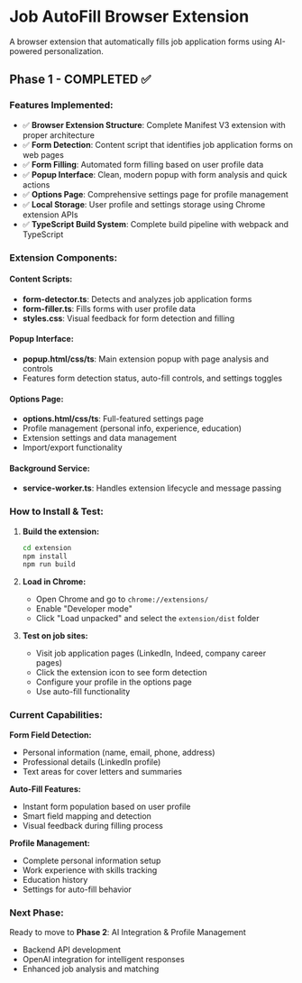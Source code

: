 # Job AutoFill Browser Extension

A browser extension that automatically fills job application forms using AI-powered personalization.

## Phase 1 - COMPLETED ✅

### Features Implemented:
- ✅ **Browser Extension Structure**: Complete Manifest V3 extension with proper architecture
- ✅ **Form Detection**: Content script that identifies job application forms on web pages
- ✅ **Form Filling**: Automated form filling based on user profile data
- ✅ **Popup Interface**: Clean, modern popup with form analysis and quick actions
- ✅ **Options Page**: Comprehensive settings page for profile management
- ✅ **Local Storage**: User profile and settings storage using Chrome extension APIs
- ✅ **TypeScript Build System**: Complete build pipeline with webpack and TypeScript

### Extension Components:

#### Content Scripts:
- **form-detector.ts**: Detects and analyzes job application forms
- **form-filler.ts**: Fills forms with user profile data
- **styles.css**: Visual feedback for form detection and filling

#### Popup Interface:
- **popup.html/css/ts**: Main extension popup with page analysis and controls
- Features form detection status, auto-fill controls, and settings toggles

#### Options Page:
- **options.html/css/ts**: Full-featured settings page
- Profile management (personal info, experience, education)
- Extension settings and data management
- Import/export functionality

#### Background Service:
- **service-worker.ts**: Handles extension lifecycle and message passing

### How to Install & Test:

1. **Build the extension:**
   ```bash
   cd extension
   npm install
   npm run build
   ```

2. **Load in Chrome:**
   - Open Chrome and go to `chrome://extensions/`
   - Enable "Developer mode"
   - Click "Load unpacked" and select the `extension/dist` folder

3. **Test on job sites:**
   - Visit job application pages (LinkedIn, Indeed, company career pages)
   - Click the extension icon to see form detection
   - Configure your profile in the options page
   - Use auto-fill functionality

### Current Capabilities:

**Form Field Detection:**
- Personal information (name, email, phone, address)
- Professional details (LinkedIn profile)
- Text areas for cover letters and summaries

**Auto-Fill Features:**
- Instant form population based on user profile
- Smart field mapping and detection
- Visual feedback during filling process

**Profile Management:**
- Complete personal information setup
- Work experience with skills tracking
- Education history
- Settings for auto-fill behavior

### Next Phase:
Ready to move to **Phase 2**: AI Integration & Profile Management
- Backend API development
- OpenAI integration for intelligent responses
- Enhanced job analysis and matching

